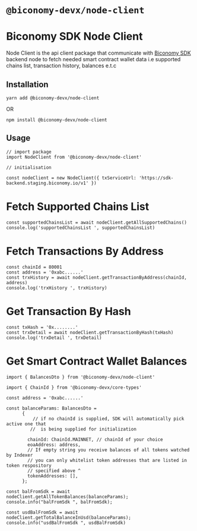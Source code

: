 # `@biconomy-devx/node-client`

# Biconomy SDK Node Client

Node Client is the api client package that communicate with [Biconomy SDK](https://github.com/bcnmy/biconomy-client-sdk) backend node to fetch needed smart contract wallet data i.e supported chains list, transaction history, balances e.t.c

## Installation

`yarn add @biconomy-devx/node-client`

OR

`npm install @biconomy-devx/node-client `

## Usage

```
// import package
import NodeClient from '@biconomy-devx/node-client'

// initialisation

const nodeClient = new NodeClient({ txServiceUrl: 'https://sdk-backend.staging.biconomy.io/v1' })
```

# Fetch Supported Chains List

```
const supportedChainsList = await nodeClient.getAllSupportedChains()
console.log('supportedChainsList ', supportedChainsList)
```

# Fetch Transactions By Address

```
const chainId = 80001
const address = '0xabc......'
const trxHistory = await nodeClient.getTransactionByAddress(chainId, address)
console.log('trxHistory ', trxHistory)
```

# Get Transaction By Hash

```
const txHash = '0x........'
const trxDetail = await nodeClient.getTransactionByHash(txHash)
console.log('trxDetail ', trxDetail)
```

# Get Smart Contract Wallet Balances

```
import { BalancesDto } from '@biconomy-devx/node-client'

import { ChainId } from '@biconomy-devx/core-types'

const address = '0xabc......'

const balanceParams: BalancesDto =
      {
          // if no chainId is supplied, SDK will automatically pick active one that
         //  is being supplied for initialization

        chainId: ChainId.MAINNET, // chainId of your choice
        eoaAddress: address,
        // If empty string you receive balances of all tokens watched by Indexer
        // you can only whitelist token addresses that are listed in token respository
        // specified above ^
        tokenAddresses: [],
      };

const balFromSdk = await nodeClient.getAllTokenBalances(balanceParams);
console.info("balFromSdk ", balFromSdk);

const usdBalFromSdk = await nodeClient.getTotalBalanceInUsd(balanceParams);
console.info("usdBalFromSdk ", usdBalFromSdk)
```
